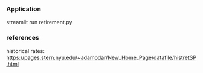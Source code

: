 ### Application
streamlit run retirement.py

### references
historical rates: https://pages.stern.nyu.edu/~adamodar/New_Home_Page/datafile/histretSP.html
